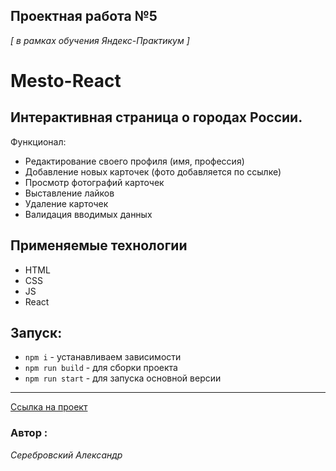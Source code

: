 ## Проектная работа №5
*[ в рамках обучения Яндекс-Практикум ]* 


# Mesto-React

## Интерактивная страница о городах России. 

Функционал:
* Редактирование своего профиля (имя, профессия)
* Добавление новых карточек (фото добавляется по ссылке)
* Просмотр фотографий карточек
* Выставление лайков
* Удаление карточек
* Валидация вводимых данных

## Применяемые технологии

* HTML
* CSS
* JS
* React

## Запуск:

* `npm i` - устанавливаем зависимости
* `npm run build` - для сборки проекта
* `npm run start` - для запуска основной версии

---

[Ссылка на проект](https://serebrovskiy.github.io/mesto-react)

 ### Автор :
 *Серебровский Александр*

